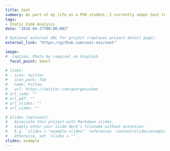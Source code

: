```yaml
---
title: Soot
summary: As part of my life as a PhD student, I currently adapt Soot to work with **Java 9**.
tags:
- Static Code Analysis
date: "2016-04-27T00:00:00Z"

# Optional external URL for project (replaces project detail page).
external_link: "https://github.com/soot-oss/soot"

image:
#  caption: Photo by rawpixel on Unsplash
  focal_point: Smart

# links:
# - icon: twitter
#   icon_pack: fab
#   name: Follow
#   url: https://twitter.com/georgecushen
# url_code: ""
# url_pdf: ""
# url_slides: ""
# url_video: ""

# Slides (optional).
#   Associate this project with Markdown slides.
#   Simply enter your slide deck's filename without extension.
#   E.g. `slides = "example-slides"` references `content/slides/example-slides.md`.
#   Otherwise, set `slides = ""`.
slides: example
---
```

